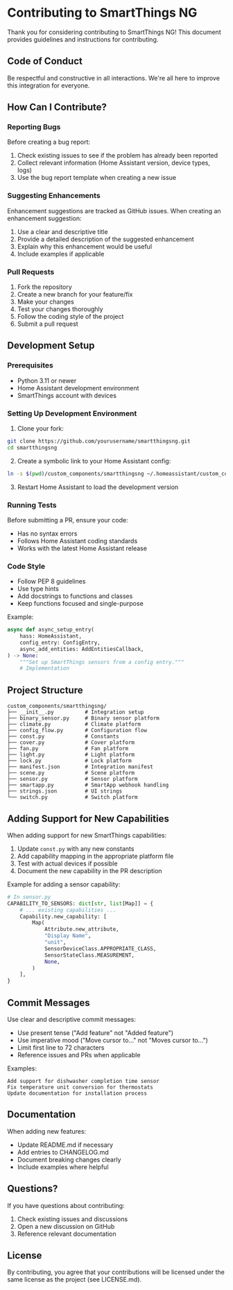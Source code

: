 # Contributing to SmartThings NG

Thank you for considering contributing to SmartThings NG! This document provides guidelines and instructions for contributing.

## Code of Conduct

Be respectful and constructive in all interactions. We're all here to improve this integration for everyone.

## How Can I Contribute?

### Reporting Bugs

Before creating a bug report:
1. Check existing issues to see if the problem has already been reported
2. Collect relevant information (Home Assistant version, device types, logs)
3. Use the bug report template when creating a new issue

### Suggesting Enhancements

Enhancement suggestions are tracked as GitHub issues. When creating an enhancement suggestion:
1. Use a clear and descriptive title
2. Provide a detailed description of the suggested enhancement
3. Explain why this enhancement would be useful
4. Include examples if applicable

### Pull Requests

1. Fork the repository
2. Create a new branch for your feature/fix
3. Make your changes
4. Test your changes thoroughly
5. Follow the coding style of the project
6. Submit a pull request

## Development Setup

### Prerequisites

- Python 3.11 or newer
- Home Assistant development environment
- SmartThings account with devices

### Setting Up Development Environment

1. Clone your fork:
```bash
git clone https://github.com/yourusername/smartthingsng.git
cd smartthingsng
```

2. Create a symbolic link to your Home Assistant config:
```bash
ln -s $(pwd)/custom_components/smartthingsng ~/.homeassistant/custom_components/
```

3. Restart Home Assistant to load the development version

### Running Tests

Before submitting a PR, ensure your code:
- Has no syntax errors
- Follows Home Assistant coding standards
- Works with the latest Home Assistant release

### Code Style

- Follow PEP 8 guidelines
- Use type hints
- Add docstrings to functions and classes
- Keep functions focused and single-purpose

Example:
```python
async def async_setup_entry(
    hass: HomeAssistant,
    config_entry: ConfigEntry,
    async_add_entities: AddEntitiesCallback,
) -> None:
    """Set up SmartThings sensors from a config entry."""
    # Implementation
```

## Project Structure

```
custom_components/smartthingsng/
├── __init__.py          # Integration setup
├── binary_sensor.py     # Binary sensor platform
├── climate.py           # Climate platform
├── config_flow.py       # Configuration flow
├── const.py             # Constants
├── cover.py             # Cover platform
├── fan.py               # Fan platform
├── light.py             # Light platform
├── lock.py              # Lock platform
├── manifest.json        # Integration manifest
├── scene.py             # Scene platform
├── sensor.py            # Sensor platform
├── smartapp.py          # SmartApp webhook handling
├── strings.json         # UI strings
└── switch.py            # Switch platform
```

## Adding Support for New Capabilities

When adding support for new SmartThings capabilities:

1. Update `const.py` with any new constants
2. Add capability mapping in the appropriate platform file
3. Test with actual devices if possible
4. Document the new capability in the PR description

Example for adding a sensor capability:
```python
# In sensor.py
CAPABILITY_TO_SENSORS: dict[str, list[Map]] = {
    # ... existing capabilities ...
    Capability.new_capability: [
        Map(
            Attribute.new_attribute,
            "Display Name",
            "unit",
            SensorDeviceClass.APPROPRIATE_CLASS,
            SensorStateClass.MEASUREMENT,
            None,
        )
    ],
}
```

## Commit Messages

Use clear and descriptive commit messages:
- Use present tense ("Add feature" not "Added feature")
- Use imperative mood ("Move cursor to..." not "Moves cursor to...")
- Limit first line to 72 characters
- Reference issues and PRs when applicable

Examples:
```
Add support for dishwasher completion time sensor
Fix temperature unit conversion for thermostats
Update documentation for installation process
```

## Documentation

When adding new features:
- Update README.md if necessary
- Add entries to CHANGELOG.md
- Document breaking changes clearly
- Include examples where helpful

## Questions?

If you have questions about contributing:
1. Check existing issues and discussions
2. Open a new discussion on GitHub
3. Reference relevant documentation

## License

By contributing, you agree that your contributions will be licensed under the same license as the project (see LICENSE.md).
